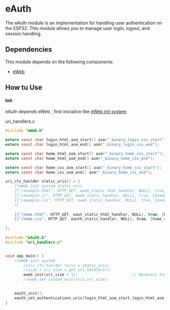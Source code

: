 # eAuth

The eAuth module is an implementation for handling user authentication on the ESP32. This module allows you to manage user login, logout, and session handling.

## Dependencies

This module depends on the following components:
- [eWeb](https://github.com/acevedoesteban999/eWeb)

## How tu Use

#### Init
eAuth depends eWeb , first inicialice like [eWeb init system](https://github.com/acevedoesteban999/eWeb)  

uri_handlers.c
```c
#include "eWeb.h"

extern const char login_html_asm_start[] asm("_binary_login_css_start");
extern const char login_html_asm_end[] asm("_binary_login_css_end");

extern const char home_html_asm_start[] asm("_binary_home_css_start");
extern const char home_html_asm_end[] asm("_binary_home_css_end");

extern const char home_css_asm_start[] asm("_binary_home_css_start");
extern const char home_css_asm_end[] asm("_binary_home_css_end");

uri_ctx_hanlder static_uris[] = {
    /*eWeb init system static uris
    {{"/example.html", HTTP_GET, eweb_static_html_handler, NULL}, true, {example_html_asm_start,example_html_asm_end,"text/html"}},
    {{"/example.js", HTTP_GET, eweb_static_handler, NULL}, true, {example_html_asm_start,example_html_asm_end,"text/javascript"}},
    {{"/example.css", HTTP_GET, eweb_static_handler, NULL}, true, {example_html_asm_start,example_html_asm_end,"text/css"}},
    */
    
    {{"/home.html", HTTP_GET, eaut_static_html_handler, NULL}, true, {home_html_asm_start,home_html_asm_end,"text/html"}},
    {{"/home.css", HTTP_GET, eauth_static_handler, NULL}, true, {home_css_asm_start,home_css_asm_end,"text/css"}},
    
};

```

```c
#include "eAuth.h"
#include "uri_handlers.c"


void app_main() {
    //eWeb init system
        //uri_ctx_hanlder *uris = static_uris;
        //size_t uri_size = get_uri_handlers();
        eweb_init(uri_size + 1);                        // Necesary Inc 1 for login uri
        //eweb_set_custom_uris(uris,uri_size);
    

    eauth_init();
    eauth_set_authentications_uris(login_html_asm_start,login_html_asm_end,"/home.html");
}
```
